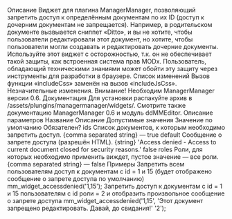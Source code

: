 Описание
Виджет для плагина ManagerManager, позволяющий запретить доступ к определённым документам по их ID (доступ к дочерним документам не запрещается).
Например, в родительском документе вызвыается сниппет «Ditto», и вы не хотите, чтобы пользователи редактировали этот документ, но хотите, чтобы пользователи могли создавать и редактировать дочерние документы.
Используйте этот виджет с осторожностью, т.к. он не обеспечивает такой защиты, как встроенная система прав MODx. Пользователь, обладающий техническими знаниями может обойти эту защиту через инструменты для разработки в браузере.
Список изменений
Вызов функции «includeCss» заменён на вызов «includeJsCss».
Незначительные изменения.
Внимание! Необходим ManagerManager версии 0.6.
Документация
Для установки распакуйте архив в /assets/plungins/managermanager/widgets/. Смотрите также документацию ManagerManager 0.6 и модуль ddMMEditor.
Описание параметров
Название	Описание	Допустимые значения	Значение по умолчанию	Обязателен?
ids	Список документов, к которым необходимо запретить доступ.	{comma separated string}	—	true
default	Сообщение о запрете доступа (разрешён HTML).	{string}	'Access denied - Access to current document closed for security reasons.'	false
roles	Роли, для которых необходимо применить виждет, пустое значение — все роли.	{comma separated string}	—	false
Примеры
Запретить всем пользователям доступ к документам с id = 1 и 15 (будет отображено сообщение о запрете доступа по умолчанию)
mm_widget_accessdenied('1,15');
Запретить доступ к документам с id = 1 и 15 пользователям с id роли = 2 и отобразить произвольное сообщение о запрете доступа
mm_widget_accessdenied('1,15', 'Этот документ запрещено редактировать. Давай, до свидания!' '2');